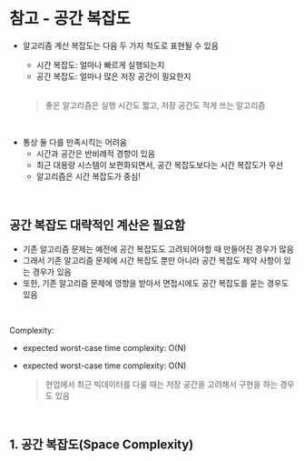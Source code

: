 # 참고 - 공간 복잡도

- 알고리즘 계산 복잡도는 다음 두 가지 척도로 표현될 수 있음

  - 시간 복잡도: 얼마나 빠르게 실행되는지
  - 공간 복잡도: 얼마나 많은 저장 공간이 필요한지

  <br/>

  > 좋은 알고리즘은 실행 시간도 짧고, 저장 공간도 적게 쓰는 알고리즘

<br/>

- 통상 둘 다를 만족시킥는 어려움
  - 시간과 공간은 반비례적 경향이 있음
  - 최근 대용량 시스템이 보편화되면서, 공간 복잡도보다는 시간 복잡도가 우선
  - 알고리즘은 시간 복잡도가 중심!



<br/>

## 공간 복잡도 대략적인 계산은 필요함

- 기존 알고리즘 문제는 예전에 공간 복잡도도 고려되어야할 때 만들어진 경우가 많음
- 그래서 기존 알고리즘 문제에 시간 복잡도 뿐만 아니라 공간 복잡도 제약 사항이 있는 경우가 있음
- 또한, 기존 알고리즘 문제에 영향을 받아서 면접시에도 공간 복잡도를 묻는 경우도 있음

<br/>

Complexity:

- expected worst-case time complexity: O(N)

- expected worst-case time complexity: O(N)

  > 현업에서 최근 빅데이터를 다룰 때는 저장 공간을 고려해서 구현을 하는 경우도 있음



<br/>

## 1. 공간 복잡도(Space Complexity)

